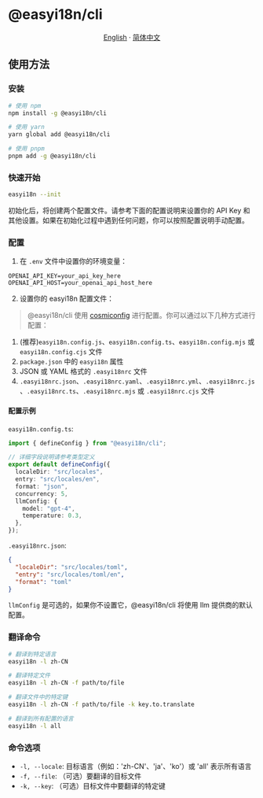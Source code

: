 # @easyi18n/cli

<p align="center">
  <a href="./README.md"><u>English</u></a>
  ·
  <a href="./README_CN.md"><u>简体中文</u></a>
</p>

## 使用方法

### 安装

```bash
# 使用 npm
npm install -g @easyi18n/cli

# 使用 yarn
yarn global add @easyi18n/cli

# 使用 pnpm
pnpm add -g @easyi18n/cli
```

### 快速开始

```bash
easyi18n --init
```

初始化后，将创建两个配置文件。请参考下面的配置说明来设置你的 API Key 和其他设置。如果在初始化过程中遇到任何问题，你可以按照配置说明手动配置。

### 配置

1. 在 `.env` 文件中设置你的环境变量：

```env
OPENAI_API_KEY=your_api_key_here
OPENAI_API_HOST=your_openai_api_host_here
```

2. 设置你的 easyi18n 配置文件：
> @easyi18n/cli 使用 [cosmiconfig](https://github.com/davidtheclark/cosmiconfig) 进行配置。你可以通过以下几种方式进行配置：

1. (推荐)`easyi18n.config.js`、`easyi18n.config.ts`、`easyi18n.config.mjs` 或 `easyi18n.config.cjs` 文件
2. `package.json` 中的 `easyi18n` 属性
3. JSON 或 YAML 格式的 `.easyi18nrc` 文件
4. `.easyi18nrc.json`、`.easyi18nrc.yaml`、`.easyi18nrc.yml`、`.easyi18nrc.js`、`.easyi18nrc.ts`、`.easyi18nrc.mjs` 或 `.easyi18nrc.cjs` 文件

#### 配置示例
`easyi18n.config.ts`:
```ts
import { defineConfig } from "@easyi18n/cli";

// 详细字段说明请参考类型定义
export default defineConfig({
  localeDir: "src/locales",
  entry: "src/locales/en",
  format: "json",
  concurrency: 5,
  llmConfig: {
    model: "gpt-4",
    temperature: 0.3,
  },
});
```

`.easyi18nrc.json`:
```json
{
  "localeDir": "src/locales/toml",
  "entry": "src/locales/toml/en",
  "format": "toml"
}
```

`llmConfig` 是可选的，如果你不设置它，@easyi18n/cli 将使用 llm 提供商的默认配置。

### 翻译命令

```bash
# 翻译到特定语言
easyi18n -l zh-CN

# 翻译特定文件
easyi18n -l zh-CN -f path/to/file

# 翻译文件中的特定键
easyi18n -l zh-CN -f path/to/file -k key.to.translate

# 翻译到所有配置的语言
easyi18n -l all
```

### 命令选项

- `-l, --locale`: 目标语言（例如：'zh-CN'、'ja'、'ko'）或 'all' 表示所有语言
- `-f, --file`: （可选）要翻译的目标文件
- `-k, --key`: （可选）目标文件中要翻译的特定键
